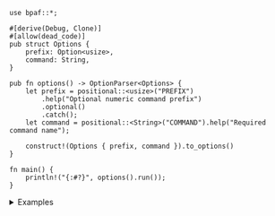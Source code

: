 ```no_run
use bpaf::*;

#[derive(Debug, Clone)]
#[allow(dead_code)]
pub struct Options {
    prefix: Option<usize>,
    command: String,
}

pub fn options() -> OptionParser<Options> {
    let prefix = positional::<usize>("PREFIX")
        .help("Optional numeric command prefix")
        .optional()
        .catch();
    let command = positional::<String>("COMMAND").help("Required command name");

    construct!(Options { prefix, command }).to_options()
}

fn main() {
    println!("{:#?}", options().run());
}

```
<details>
<summary>Examples</summary>


If `bpaf` can parse first positional argument as number - it becomes a numeric prefix
```console
% app 10 eat
Options { prefix: Some(10), command: "eat" }
```

Otherwise it gets ignored
```console
% app "just eat"
Options { prefix: None, command: "just eat" }
```

If validation passes but second argument is missing - there's no fallback
```console
% app 10
Expected <COMMAND>, pass --help for usage information
```

Help should reflect the fact that the prefix is optional
```console
% app --help
Usage: [<PREFIX>] <COMMAND>

Available positional items:
    <PREFIX>   Optional numeric command prefix
    <COMMAND>  Required command name

Available options:
    -h, --help  Prints help information
```

</details>
